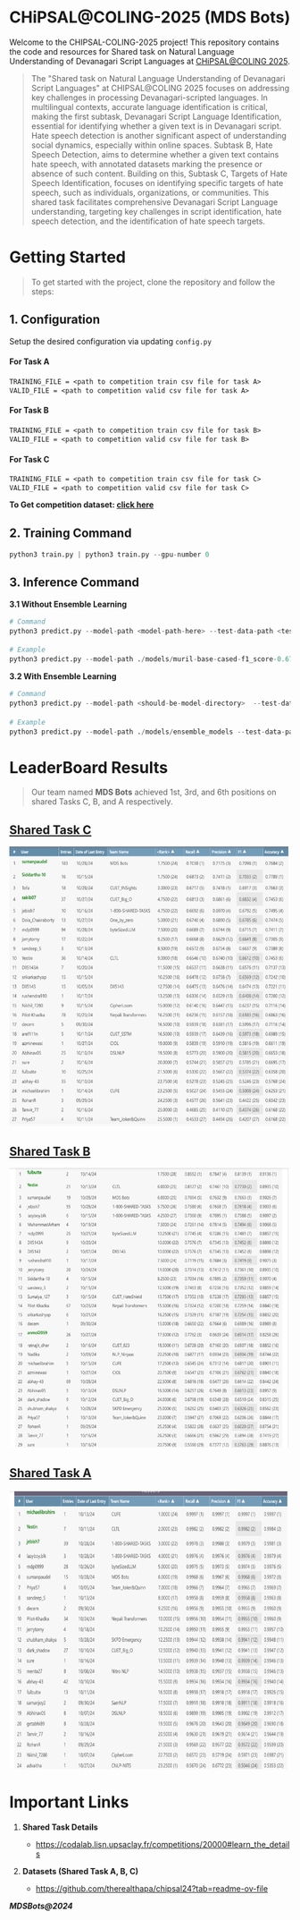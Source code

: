 # CHiPSAL@COLING-2025 (MDS Bots)

Welcome to the CHIPSAL-COLING-2025 project! This repository contains the code and resources for Shared task on Natural Language Understanding of Devanagari Script Languages at [CHiPSAL@COLING 2025](https://sites.google.com/view/chipsal/home).
> The "Shared task on Natural Language Understanding of Devanagari Script Languages" at CHIPSAL@COLING 2025 focuses on addressing key challenges in processing Devanagari-scripted languages. In multilingual contexts, accurate language identification is critical, making the first subtask, Devanagari Script Language Identification, essential for identifying whether a given text is in Devanagari script. Hate speech detection is another significant aspect of understanding social dynamics, especially within online spaces. Subtask B, Hate Speech Detection, aims to determine whether a given text contains hate speech, with annotated datasets marking the presence or absence of such content. Building on this, Subtask C, Targets of Hate Speech Identification, focuses on identifying specific targets of hate speech, such as individuals, organizations, or communities. This shared task facilitates comprehensive Devanagari Script Language understanding, targeting key challenges in script identification, hate speech detection, and the identification of hate speech targets.

# Getting Started
> To get started with the project, clone the repository and follow the steps:

## 1. **Configuration**  
Setup the desired configuration via updating `config.py`

#### For Task A
```python3
TRAINING_FILE = <path to competition train csv file for task A>
VALID_FILE = <path to competition valid csv file for task A>
```
#### For Task B
```python3
TRAINING_FILE = <path to competition train csv file for task B>
VALID_FILE = <path to competition valid csv file for task B>
```
#### For Task C
```python3
TRAINING_FILE = <path to competition train csv file for task C>
VALID_FILE = <path to competition valid csv file for task C>
```

**To Get competition dataset: [click here](https://github.com/therealthapa/chipsal24?tab=readme-ov-file)**

## 2. **Training Command**  
```python
python3 train.py | python3 train.py --gpu-number 0
```

## 3. **Inference Command**
**3.1 Without Ensemble Learning**
```python
# Command
python3 predict.py --model-path <model-path-here> --test-data-path <test-path-here> --submission-file-path <submission-csv-file-path>

# Example
python3 predict.py --model-path ./models/muril-base-cased-f1_score-0.6789460853867482.bin --test-data-path ./data/taskc/test.csv --submission-file-path ./submissions/submission.json
```

**3.2 With Ensemble Learning**

```python
# Command
python3 predict.py --model-path <should-be-model-directory>  --test-data-path ./data/taskc/test.csv  --submission-file-path ./submissions/test.json --ensemble soft_vote

# Example
python3 predict.py --model-path ./models/ensemble_models --test-data-path ./data/taskc/test.csv  --submission-file-path ./submissions/test.json --ensemble soft_vote
```

# LeaderBoard Results
> Our team named **MDS Bots** achieved 1st, 3rd, and 6th positions on shared Tasks C, B, and A respectively.
## [Shared Task C](https://codalab.lisn.upsaclay.fr/competitions/20000#results)
<img src="assets/1.png" width=500 height=500>

## [Shared Task B](https://codalab.lisn.upsaclay.fr/competitions/20000#results)

<img src="assets/2.png" width=500 height=500>

## [Shared Task A](https://codalab.lisn.upsaclay.fr/competitions/20000#results)
<img src="assets/3.png" width=500 height=500>

# Important Links  
1. **Shared Task Details**
    - https://codalab.lisn.upsaclay.fr/competitions/20000#learn_the_details

2. **Datasets (Shared Task A, B, C)**
    - https://github.com/therealthapa/chipsal24?tab=readme-ov-file

**_MDSBots@2024_**